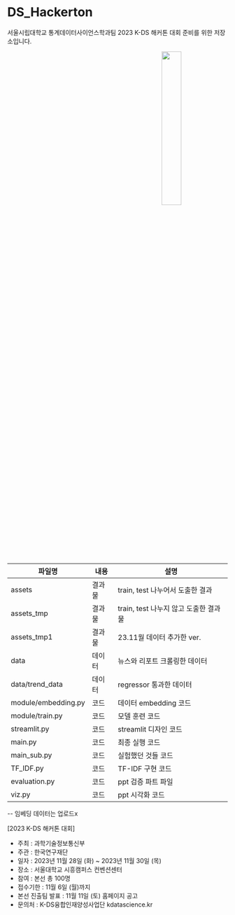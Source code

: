 # DS_Hackerton
서울시립대학교 통계데이터사이언스학과팀 2023 K-DS 해커톤 대회 준비를 위한 저장소입니다.

<img src = "https://github.com/ImJaeSung/DS_Hackerton/assets/113405066/c866ec10-c476-4c7c-bc68-166a6eb8b78e" width="30%" height="30%" align = "right"></a>

|파일명|내용|설명|
|------|---|---|
|assets|결과물|train, test 나누어서 도출한 결과|
|assets_tmp|결과물|train, test 나누지 않고 도출한 결과물|
|assets_tmp1|결과물|23.11월 데이터 추가한 ver.|
|data|데이터|뉴스와 리포트 크롤링한 데이터|
|data/trend_data|데이터|regressor 통과한 데이터|
|module/embedding.py|코드|데이터 embedding 코드|
|module/train.py|코드|모델 훈련 코드|
|streamlit.py|코드|streamlit 디자인 코드|
|main.py|코드|최종 실행 코드|
|main_sub.py|코드|실험했던 것들 코드|
|TF_IDF.py|코드|TF-IDF 구현 코드|
|evaluation.py|코드|ppt 검증 파트 파일|
|viz.py|코드|ppt 시각화 코드|

-- 임베딩 데이터는 업로드x


[2023 K-DS 해커톤 대회]
- 주최 : 과학기술정보통신부
- 주관 : 한국연구재단
- 일자 : 2023년 11월 28일 (화) ~ 2023년 11월 30일 (목)
- 장소 : 서울대학교 시흥캠퍼스 컨벤션센터
- 참여 : 본선 총 100명
- 접수기한 : 11월 6일 (월)까지
- 본선 진출팀 발표 : 11월 11일 (토) 홈페이지 공고
- 문의처 : K-DS융합인재양성사업단 kdatascience.kr

